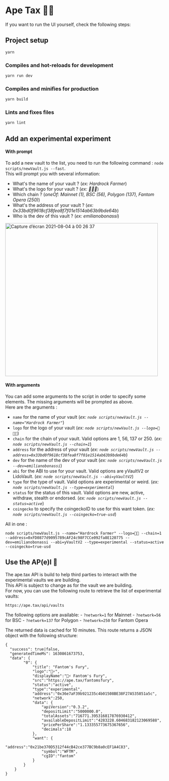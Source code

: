 # Ape Tax 🦍🧮

If you want to run the UI yourself, check the following steps:

## Project setup

```bash
yarn
```

### Compiles and hot-reloads for development

```bash
yarn run dev
```

### Compiles and minifies for production

```bash
yarn build
```

### Lints and fixes files

```bash
yarn lint
```

## Add an experimental experiment

#### With prompt
To add a new vault to the list, you need to run the following command : `node scripts/newVault.js --fast`.  
This will prompt you with several information:  
- What's the name of your vault ? (*ex: Hardrock Farmer*)
- What's the logo for your vault ? (*ex: 🎸👨‍🌾*)
- Which chain ? (*oneOf: Mainnet (1), BSC (56), Polygon (137), Fantom Opera (250)*)
- What's the address of your vault ? (*ex: 0x33bd0f9618cf38fea8f7f01e1514ab63b9bde64b*)
- Who is the dev of this vault ? (*ex: emilianobonassi*)

<img width="482" alt="Capture d’écran 2021-08-04 à 00 26 37" src="https://user-images.githubusercontent.com/9974362/128094349-de173732-ec31-4314-9d34-b73221a9099f.png">

#### With arguments
You can add some arguments to the script in order to specify some elements. The missing arguments will be prompted as above.  
Here are the arguments :  
- `name` for the name of your vault (*ex: `node scripts/newVault.js --name="Hardrock Farmer"`*)
- `logo` for the logo of your vault (*ex: `node scripts/newVault.js --logo=🎸👨‍🌾`*)
- `chain` for the chain of your vault. Valid options are 1, 56, 137 or 250. (*ex: `node scripts/newVault.js --chain=1`*)
- `address` for the address of your vault (*ex: `node scripts/newVault.js --address=0x33bd0f9618cf38fea8f7f01e1514ab63b9bde64b`*)
- `dev` for the name of the dev of your vault (*ex: `node scripts/newVault.js --dev=emilianobonassi`*)
- `abi` for the ABI to use for your vault. Valid options are yVaultV2 or LidoVault. (*ex: `node scripts/newVault.js --abi=yVaultV2`*)
- `type` for the type of vault. Valid options are experimental or weird. (*ex: `node scripts/newVault.js --type=experimental`*)
- `status` for the status of this vault. Valid options are new, active, withdraw, stealth or endorsed. (*ex: `node scripts/newVault.js --status=active`*)
- `coingecko` to specify the coingeckoID to use for this want token. (*ex: `node scripts/newVault.js --coingecko=true-usd`*)

All in one :
```
node scripts/newVault.js --name="Hardrock Farmer" --logo=🌾🌾 --chain=1 --address=0xFD0877d9095789cAF24c98F7CCe092fa8E120775 --dev=emilianobonassi --abi=yVaultV2 --type=experimental --status=active --coingecko=true-usd
```

## Use the AP(e)I 🤖
The ape.tax API is build to help third parties to interact with the experimental vaults we are building.  
This API is subject to change as for the vault we are building.  
For now, you can use the following route to retrieve the list of experimental vaults:
```
https://ape.tax/api/vaults
```

The following options are available:
	- `?network=1` for Mainnet
	- `?network=56` for BSC
	- `?network=137` for Polygon
	- `?network=250` for Fantom Opera

The returned data is cached for 10 minutes.
This route returns a JSON object with the following structure:
```
{
  "success": true|false,
  "generatedTimeMs": 1630861673753,
  "data": {
		"0": {
			"title": "Fantom's Fury",
			"logo":"👻⚡",
			"displayName":"👻⚡ Fantom's Fury",
			"src":"https://ape.tax/fantomsfury",
			"status":"active",
			"type":"experimental",
			"address":"0x36e7aF39b921235c4b01508BE38F27A535851a5c",
			"network":250,
			"data": {
				"apiVersion":"0.3.2",
				"depositLimit":"5000000.0",
				"totalAssets":"716771.395316817876930412",
				"availableDepositLimit":"4283228.604683182123069588",
				"pricePerShare":"1.133355773675367656",
				"decimals":18
			},
			"want": {
				"address":"0x21be370D5312f44cB42ce377BC9b8a0cEF1A4C83",
				"symbol":"WFTM",
				"cgID":"fantom"
			}
		}
	}
}	
```

